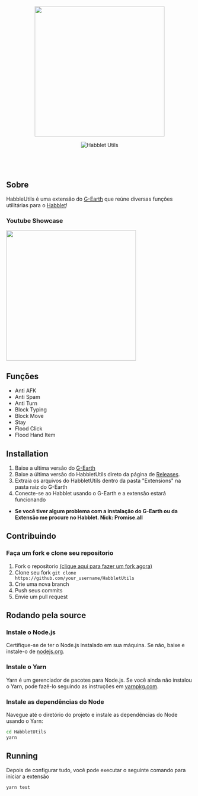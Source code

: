 <br>
<div align="center">

[<img src="https://i.imgur.com/fx3oRuc.png" width="350"/>](https://i.imgur.com/aHbAqzK.png)

![Habblet Utils](https://i.imgur.com/nXZwUzG.gif)
<h1 align="center"></h1>
</div>
<br>

## Sobre

HabbleUtils é uma extensão do [G-Earth](https://github.com/UnfamiliarLegacy/G-Earth "G-Earth") que reúne diversas funções utilitárias para o [Habblet](http://habblet.city "Habblet")!

### Youtube Showcase
[<img src="https://i.imgur.com/nNP0Zi3.png" width="350"/>](https://www.youtube.com/watch?v=9tSKX5I8alk)

## Funções
- Anti AFK
- Anti Spam
- Anti Turn
- Block Typing
- Block Move
- Stay
- Flood Click
- Flood Hand Item

## Installation
1. Baixe a ultima versão do [G-Earth](https://github.com/UnfamiliarLegacy/G-Earth "G-Earth")
2. Baixe a última versão do HabbletUtils direto da página de [Releases](https://github.com/iIlusion/HabbletUtils/releases/latest).
3. Extraia os arquivos do HabbletUtils dentro da pasta "Extensions" na pasta raiz do G-Earth
4. Conecte-se ao Habblet usando o G-Earth e a extensão estará funcionando

* **Se você tiver algum problema com a instalação do G-Earth ou da Extensão me procure no Habblet. Nick: Promise.all**

##  Contribuindo

### Faça um fork e clone seu repositorio

1. Fork o repositorio [(clique aqui para fazer um fork agora)](https://github.com/iIlusion/HabbletUtils/fork)
2. Clone seu fork `git clone https://github.com/your_username/HabbletUtils`
3. Crie uma nova branch
4. Push seus commits
5. Envie um pull request

## Rodando pela source
### Instale o Node.js

Certifique-se de ter o Node.js instalado em sua máquina. Se não, baixe e instale-o de [nodejs.org](https://nodejs.org/).

### Instale o Yarn

Yarn é um gerenciador de pacotes para Node.js. Se você ainda não instalou o Yarn, pode fazê-lo seguindo as instruções em [yarnpkg.com](https://classic.yarnpkg.com/lang/en/docs/install/).

### Instale as dependências do Node

Navegue até o diretório do projeto e instale as dependências do Node usando o Yarn:

```bash
cd HabbletUtils
yarn
```

## Running

Depois de configurar tudo, você pode executar o seguinte comando para iniciar a extensão

```bash
yarn test
```